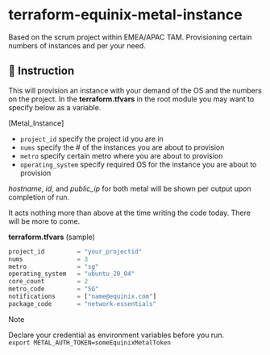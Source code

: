 # terraform-equinix-metal-instance

Based on the scrum project within EMEA/APAC TAM.   Provisioning certain numbers of instances and per your need.

## :watermelon: Instruction

This will provision an instance with your demand of the OS and the numbers on the project.
In the **terraform.tfvars** in the root module you may want to specify below as a variable.

[Metal_Instance]
- `project_id`       specify the project id you are in
- `nums`             specify the # of the instances you are about to provision
- `metro`            specify certain metro where you are about to provision
- `operating_system` specify required OS for the instance you are about to provision

*hostname*, *id*, and *public_ip* for both metal will be shown per output upon completion of run.

It acts nothing more than above at the time writing the code today.   There will be more to come.

**terraform.tfvars** (sample)
```terraform
project_id         = "your_projectid"
nums               = 3
metro              = "sg"
operating_system   = "ubuntu_20_04"
core_count         = 2
metro_code         = "SG"
notifications      = ["name@equinix.com"]
package_code       = "network-essentials"
```  


>[!note]
>Declare your credential as environment variables before you run.  
>`export METAL_AUTH_TOKEN=someEquinixMetalToken`
